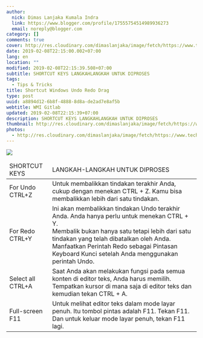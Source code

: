 ```yaml
---
author:
  nick: Dimas Lanjaka Kumala Indra
  link: https://www.blogger.com/profile/17555754514989936273
  email: noreply@blogger.com
category: []
comments: true
cover: http://res.cloudinary.com/dimaslanjaka/image/fetch/https://www.techlicious.com/images/computers/windows-10-shortcuts-510px.jpg
date: 2019-02-08T22:15:00.002+07:00
lang: en
location: ""
modified: 2019-02-08T22:15:39.508+07:00
subtitle: SHORTCUT KEYS LANGKAHLANGKAH UNTUK DIPROSES
tags:
  - Tips & Tricks
title: Shortcut Windows Undo Redo Drag
type: post
uuid: a8894d12-6b8f-4888-8d8a-de2ad7e8af5b
webtitle: WMI Gitlab
updated: 2019-02-08T22:15:39+07:00
description: SHORTCUT KEYS LANGKAHLANGKAH UNTUK DIPROSES
thumbnail: http://res.cloudinary.com/dimaslanjaka/image/fetch/https://www.techlicious.com/images/computers/windows-10-shortcuts-510px.jpg
photos:
  - http://res.cloudinary.com/dimaslanjaka/image/fetch/https://www.techlicious.com/images/computers/windows-10-shortcuts-510px.jpg
---
```


<div dir="ltr" style="text-align: left;" trbidi="on"><img src="http://res.cloudinary.com/dimaslanjaka/image/fetch/https://www.techlicious.com/images/computers/windows-10-shortcuts-510px.jpg"><table>    <thead>        <tr>            <td>                SHORTCUT KEYS             </td>            <td>                LANGKAH-LANGKAH UNTUK DIPROSES             </td>        </tr>    </thead>    <tbody>        <tr>            <td>                For Undo CTRL+Z             </td>            <td>                Untuk membalikkan tindakan terakhir Anda, cukup dengan menekan CTRL + Z. Kamu bisa membalikkan lebih dari satu tindakan.             </td>        </tr>        <tr>            <td>                For Redo CTRL+Y             </td>            <td>                Ini akan membalikkan tindakan Undo terakhir Anda. Anda hanya perlu untuk menekan CTRL + Y. &nbsp;&nbsp;&nbsp;&nbsp;&nbsp;&nbsp;&nbsp;&nbsp;&nbsp;&nbsp;&nbsp;&nbsp;&nbsp;&nbsp;&nbsp;&nbsp;<br> Membalik bukan hanya satu tetapi lebih dari satu tindakan yang telah dibatalkan oleh Anda. Manfaatkan Perintah Redo sebagai Pintasan Keyboard Kunci setelah Anda menggunakan perintah Undo.             </td>        </tr>        <tr>            <td>                Select all CTRL+A             </td>            <td>                Saat Anda akan melakukan fungsi pada semua konten di editor teks, Anda harus memilih. Tempatkan kursor di mana saja di editor teks dan kemudian tekan CTRL + A.             </td>        </tr>        <tr>            <td>                Full-screen F11             </td>            <td>                Untuk melihat editor teks dalam mode layar penuh. Itu tombol pintas adalah F11. Tekan F11. Dan untuk keluar mode layar penuh, tekan F11 lagi.             </td>        </tr>    </tbody></table><br></div>